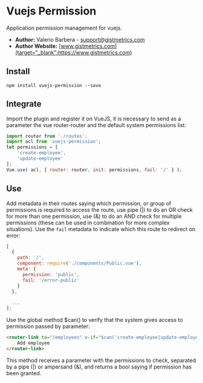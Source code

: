 # Vuejs Permission
Application permission management for vuejs.


- **Author:** Valerio Barbera - [support@gistmetrics.com](mailto:support@gistmetrics.com)
- **Author Website:** [www.gistmetrics.com](target="_blank":https://www.gistmetrics.com) 


## Install
`npm install vuejs-permission --save`


## Integrate
Import the plugin and register it on VueJS, it is necessary 
to send as a parameter the vue router-router and the default 
system permissions list:
```javascript
import router from './routes';
import acl from 'vuejs-permission';
let permissions = [
    'create-employee', 
    'update-employee'
];
Vue.use( acl, { router: router, init: permissions, fail: '/' } );
```


## Use
Add metadata in their routes saying which permission, 
or group of permissions is required to access the route, 
use pipe (|) to do an OR check for more than one permission, 
use (&) to do an AND check for multiple permissions 
(these can be used in combination for more complex situations). 
Use the `fail` metadata to indicate which this route to redirect on error:
```javascript
[
  {
    path: '/',
    component: require('./components/Public.vue'),
    meta: {
      permission: 'public',
      fail: '/error-public'
    }
  },
  
  ...
];
```

Use the global method $can() to verify that the system gives access 
to permission passed by parameter:
```html
<router-link to="/employees" v-if="$can('create-employee|update-employee')">
    Add employee
</router-link>
```
This method receives a parameter with the permissions to check, 
separated by a pipe (|) or ampersand (&), and returns a bool saying 
if permission has been granted.
